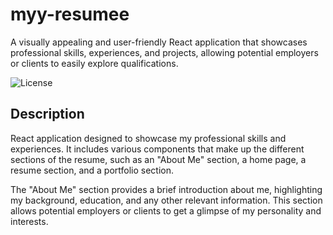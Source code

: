 # myy-resumee
A visually appealing and user-friendly React application that showcases professional skills, experiences, and projects, allowing potential employers or clients to easily explore  qualifications. 

![License](https://img.shields.io/badge/license-MIT-pink.svg?style=for-the-badge)

## Description

React application designed to showcase my professional skills and experiences. It includes various components that make up the different sections of the resume, such as an "About Me" section, a home page, a resume section, and a portfolio section.

The "About Me" section provides a brief introduction about me, highlighting my background, education, and any other relevant information. This section allows potential employers or clients to get a glimpse of my personality and interests.

